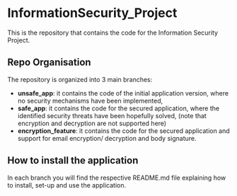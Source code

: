 # InformationSecurity_Project
This is the repository that contains the code for the Information Security Project. 

## Repo Organisation
The repository is organized into 3 main branches: 
- **unsafe_app**: it contains the code of the initial application version, where no security mechanisms have been implemented,
- **safe_app**: it contains the code for the secured application, where the identified security threats have been hopefully solved, (note that encryption and decryption
are not supported here)
- **encryption_feature**: it contains the code for the secured application and support for email encryption/ decryption and body signature. 

## How to install the application
In each branch you will find the respective README.md file explaining how to install, set-up and use the application.
